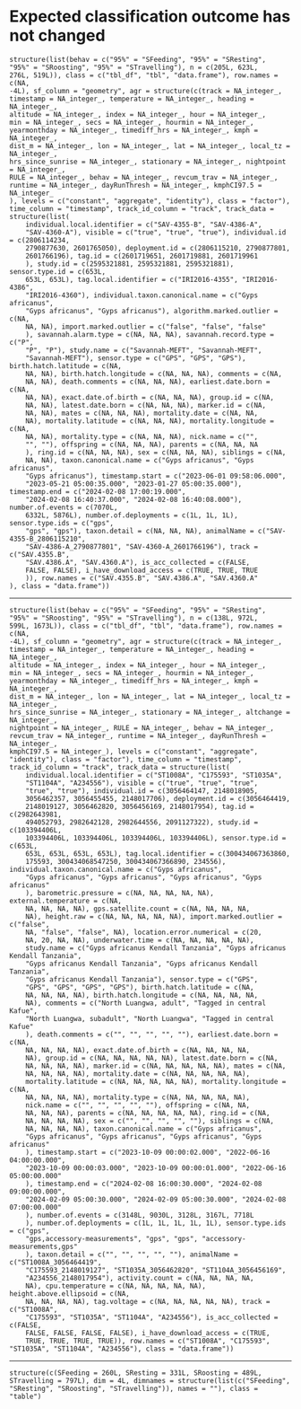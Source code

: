 # Expected classification outcome has not changed

    structure(list(behav = c("95%" = "SFeeding", "95%" = "SResting", 
    "95%" = "SRoosting", "95%" = "STravelling"), n = c(205L, 623L, 
    276L, 519L)), class = c("tbl_df", "tbl", "data.frame"), row.names = c(NA, 
    -4L), sf_column = "geometry", agr = structure(c(track = NA_integer_, 
    timestamp = NA_integer_, temperature = NA_integer_, heading = NA_integer_, 
    altitude = NA_integer_, index = NA_integer_, hour = NA_integer_, 
    min = NA_integer_, secs = NA_integer_, hourmin = NA_integer_, 
    yearmonthday = NA_integer_, timediff_hrs = NA_integer_, kmph = NA_integer_, 
    dist_m = NA_integer_, lon = NA_integer_, lat = NA_integer_, local_tz = NA_integer_, 
    hrs_since_sunrise = NA_integer_, stationary = NA_integer_, nightpoint = NA_integer_, 
    RULE = NA_integer_, behav = NA_integer_, revcum_trav = NA_integer_, 
    runtime = NA_integer_, dayRunThresh = NA_integer_, kmphCI97.5 = NA_integer_
    ), levels = c("constant", "aggregate", "identity"), class = "factor"), time_column = "timestamp", track_id_column = "track", track_data = structure(list(
        individual.local.identifier = c("SAV-4355-B", "SAV-4386-A", 
        "SAV-4360-A"), visible = c("true", "true", "true"), individual.id = c(2806114234, 
        2790877630, 2601765050), deployment.id = c(2806115210, 2790877801, 
        2601766196), tag.id = c(2601719651, 2601719881, 2601719961
        ), study.id = c(2595321881, 2595321881, 2595321881), sensor.type.id = c(653L, 
        653L, 653L), tag.local.identifier = c("IRI2016-4355", "IRI2016-4386", 
        "IRI2016-4360"), individual.taxon.canonical.name = c("Gyps africanus", 
        "Gyps africanus", "Gyps africanus"), algorithm.marked.outlier = c(NA, 
        NA, NA), import.marked.outlier = c("false", "false", "false"
        ), savannah.alarm.type = c(NA, NA, NA), savannah.record.type = c("P", 
        "P", "P"), study.name = c("Savannah-MEFT", "Savannah-MEFT", 
        "Savannah-MEFT"), sensor.type = c("GPS", "GPS", "GPS"), birth.hatch.latitude = c(NA, 
        NA, NA), birth.hatch.longitude = c(NA, NA, NA), comments = c(NA, 
        NA, NA), death.comments = c(NA, NA, NA), earliest.date.born = c(NA, 
        NA, NA), exact.date.of.birth = c(NA, NA, NA), group.id = c(NA, 
        NA, NA), latest.date.born = c(NA, NA, NA), marker.id = c(NA, 
        NA, NA), mates = c(NA, NA, NA), mortality.date = c(NA, NA, 
        NA), mortality.latitude = c(NA, NA, NA), mortality.longitude = c(NA, 
        NA, NA), mortality.type = c(NA, NA, NA), nick.name = c("", 
        "", ""), offspring = c(NA, NA, NA), parents = c(NA, NA, NA
        ), ring.id = c(NA, NA, NA), sex = c(NA, NA, NA), siblings = c(NA, 
        NA, NA), taxon.canonical.name = c("Gyps africanus", "Gyps africanus", 
        "Gyps africanus"), timestamp.start = c("2023-06-01 09:58:06.000", 
        "2023-05-21 05:00:35.000", "2023-01-27 05:00:35.000"), timestamp.end = c("2024-02-08 17:00:19.000", 
        "2024-02-08 16:40:37.000", "2024-02-08 16:40:08.000"), number.of.events = c(7070L, 
        6332L, 5876L), number.of.deployments = c(1L, 1L, 1L), sensor.type.ids = c("gps", 
        "gps", "gps"), taxon.detail = c(NA, NA, NA), animalName = c("SAV-4355-B_2806115210", 
        "SAV-4386-A_2790877801", "SAV-4360-A_2601766196"), track = c("SAV.4355.B", 
        "SAV.4386.A", "SAV.4360.A"), is_acc_collected = c(FALSE, 
        FALSE, FALSE), i_have_download_access = c(TRUE, TRUE, TRUE
        )), row.names = c("SAV.4355.B", "SAV.4386.A", "SAV.4360.A"
    ), class = "data.frame"))

---

    structure(list(behav = c("95%" = "SFeeding", "95%" = "SResting", 
    "95%" = "SRoosting", "95%" = "STravelling"), n = c(138L, 972L, 
    599L, 1673L)), class = c("tbl_df", "tbl", "data.frame"), row.names = c(NA, 
    -4L), sf_column = "geometry", agr = structure(c(track = NA_integer_, 
    timestamp = NA_integer_, temperature = NA_integer_, heading = NA_integer_, 
    altitude = NA_integer_, index = NA_integer_, hour = NA_integer_, 
    min = NA_integer_, secs = NA_integer_, hourmin = NA_integer_, 
    yearmonthday = NA_integer_, timediff_hrs = NA_integer_, kmph = NA_integer_, 
    dist_m = NA_integer_, lon = NA_integer_, lat = NA_integer_, local_tz = NA_integer_, 
    hrs_since_sunrise = NA_integer_, stationary = NA_integer_, altchange = NA_integer_, 
    nightpoint = NA_integer_, RULE = NA_integer_, behav = NA_integer_, 
    revcum_trav = NA_integer_, runtime = NA_integer_, dayRunThresh = NA_integer_, 
    kmphCI97.5 = NA_integer_), levels = c("constant", "aggregate", 
    "identity"), class = "factor"), time_column = "timestamp", track_id_column = "track", track_data = structure(list(
        individual.local.identifier = c("ST1008A", "C175593", "ST1035A", 
        "ST1104A", "A234556"), visible = c("true", "true", "true", 
        "true", "true"), individual.id = c(3056464147, 2148018905, 
        3056462357, 3056455455, 2148017706), deployment.id = c(3056464419, 
        2148019127, 3056462820, 3056456169, 2148017954), tag.id = c(2982643981, 
        494052793, 2982642128, 2982644556, 2091127322), study.id = c(103394406L, 
        103394406L, 103394406L, 103394406L, 103394406L), sensor.type.id = c(653L, 
        653L, 653L, 653L, 653L), tag.local.identifier = c(300434067363860, 
        175593, 300434068547250, 300434067366890, 234556), individual.taxon.canonical.name = c("Gyps africanus", 
        "Gyps africanus", "Gyps africanus", "Gyps africanus", "Gyps africanus"
        ), barometric.pressure = c(NA, NA, NA, NA, NA), external.temperature = c(NA, 
        NA, NA, NA, NA), gps.satellite.count = c(NA, NA, NA, NA, 
        NA), height.raw = c(NA, NA, NA, NA, NA), import.marked.outlier = c("false", 
        NA, "false", "false", NA), location.error.numerical = c(20, 
        NA, 20, NA, NA), underwater.time = c(NA, NA, NA, NA, NA), 
        study.name = c("Gyps africanus Kendall Tanzania", "Gyps africanus Kendall Tanzania", 
        "Gyps africanus Kendall Tanzania", "Gyps africanus Kendall Tanzania", 
        "Gyps africanus Kendall Tanzania"), sensor.type = c("GPS", 
        "GPS", "GPS", "GPS", "GPS"), birth.hatch.latitude = c(NA, 
        NA, NA, NA, NA), birth.hatch.longitude = c(NA, NA, NA, NA, 
        NA), comments = c("North Luangwa, adult", "Tagged in central Kafue", 
        "North Luangwa, subadult", "North Luangwa", "Tagged in central Kafue"
        ), death.comments = c("", "", "", "", ""), earliest.date.born = c(NA, 
        NA, NA, NA, NA), exact.date.of.birth = c(NA, NA, NA, NA, 
        NA), group.id = c(NA, NA, NA, NA, NA), latest.date.born = c(NA, 
        NA, NA, NA, NA), marker.id = c(NA, NA, NA, NA, NA), mates = c(NA, 
        NA, NA, NA, NA), mortality.date = c(NA, NA, NA, NA, NA), 
        mortality.latitude = c(NA, NA, NA, NA, NA), mortality.longitude = c(NA, 
        NA, NA, NA, NA), mortality.type = c(NA, NA, NA, NA, NA), 
        nick.name = c("", "", "", "", ""), offspring = c(NA, NA, 
        NA, NA, NA), parents = c(NA, NA, NA, NA, NA), ring.id = c(NA, 
        NA, NA, NA, NA), sex = c("", "", "", "", ""), siblings = c(NA, 
        NA, NA, NA, NA), taxon.canonical.name = c("Gyps africanus", 
        "Gyps africanus", "Gyps africanus", "Gyps africanus", "Gyps africanus"
        ), timestamp.start = c("2023-10-09 00:00:02.000", "2022-06-16 04:00:00.000", 
        "2023-10-09 00:00:03.000", "2023-10-09 00:00:01.000", "2022-06-16 05:00:00.000"
        ), timestamp.end = c("2024-02-08 16:00:30.000", "2024-02-08 09:00:00.000", 
        "2024-02-09 05:00:30.000", "2024-02-09 05:00:30.000", "2024-02-08 07:00:00.000"
        ), number.of.events = c(3148L, 9030L, 3128L, 3167L, 7718L
        ), number.of.deployments = c(1L, 1L, 1L, 1L, 1L), sensor.type.ids = c("gps", 
        "gps,accessory-measurements", "gps", "gps", "accessory-measurements,gps"
        ), taxon.detail = c("", "", "", "", ""), animalName = c("ST1008A_3056464419", 
        "C175593_2148019127", "ST1035A_3056462820", "ST1104A_3056456169", 
        "A234556_2148017954"), activity.count = c(NA, NA, NA, NA, 
        NA), cpu.temperature = c(NA, NA, NA, NA, NA), height.above.ellipsoid = c(NA, 
        NA, NA, NA, NA), tag.voltage = c(NA, NA, NA, NA, NA), track = c("ST1008A", 
        "C175593", "ST1035A", "ST1104A", "A234556"), is_acc_collected = c(FALSE, 
        FALSE, FALSE, FALSE, FALSE), i_have_download_access = c(TRUE, 
        TRUE, TRUE, TRUE, TRUE)), row.names = c("ST1008A", "C175593", 
    "ST1035A", "ST1104A", "A234556"), class = "data.frame"))

---

    structure(c(SFeeding = 260L, SResting = 331L, SRoosting = 489L, 
    STravelling = 797L), dim = 4L, dimnames = structure(list(c("SFeeding", 
    "SResting", "SRoosting", "STravelling")), names = ""), class = "table")

